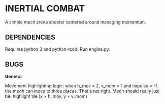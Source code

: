 # INERTIAL COMBAT
A simple mech arena shooter centered around managing momentum.

## DEPENDENCIES
Requires python 3 and python-tcod. 
Run engine.py.

## BUGS
__General__

Movement highlighting logic: when h_mov = 2, v_mom = 1 and impulse = -1, the mech can move to three places. That's not right.
  Mech should really just be: highlight tile (x + h_mov, y + v_mom)